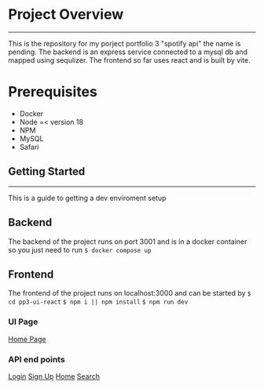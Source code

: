 # Project Overview
<hr>

This is the repository for my porject portfolio 3 "spotify api" the name is pending. The backend is an express service connected to a mysql db and mapped using sequlizer. The frontend so far uses react and is built by vite.

# Prerequisites
- Docker 
- Node =< version 18
- NPM
- MySQL
- Safari

## Getting Started
<hr>

This is a guide to getting a  dev enviroment setup

## Backend
The backend of the project runs on port 3001 and is in a docker container so you just need to run
    `$ docker compose up`

## Frontend 
The frontend of the project runs on localhost:3000 and can be started by 
    `$ cd pp3-ui-react`
    `$ npm i || npm install`
    `$ npm run dev`

### UI Page
[Home Page](http://localhost:3000)
### API end points
[Login](http://localhost:3001/api/v1/login)
[Sign Up](http://localhost:3001/api/v1/signup)
[Home](http://localhost:3001/api/v1/user)
[Search](http://localhost:3001/api/v1/search)

